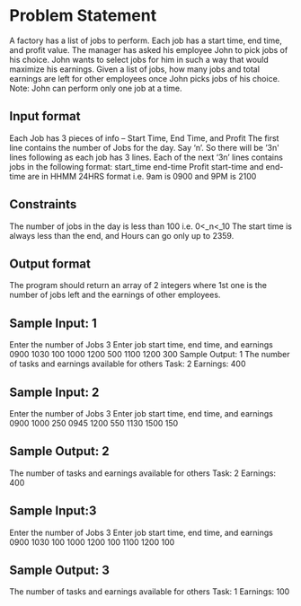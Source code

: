 # Problem Statement

A factory has a list of jobs to perform. Each job has a start time, end time, and profit value. The manager has asked his employee John to pick jobs of his choice. John wants to select jobs for him in such a way that would maximize his earnings.
Given a list of jobs, how many jobs and total earnings are left for other employees once John picks jobs of his choice.
Note: John can perform only one job at a time.

## Input format

Each Job has 3 pieces of info – Start Time, End Time, and Profit
The first line contains the number of Jobs for the day. Say ‘n’. So there will be ’3n' lines following as each job has 3 lines.
Each of the next ‘3n’ lines contains jobs in the following format:
start_time
end-time
Profit
start-time and end-time are in HHMM 24HRS format i.e. 9am is 0900 and 9PM is 2100

## Constraints

The number of jobs in the day is less than 100 i.e. 0<_n<_10
The start time is always less than the end, and Hours can go only up to 2359.

## Output format

The program should return an array of 2 integers where 1st one is the number of jobs left and the earnings of other employees.

## Sample Input: 1

Enter the number of Jobs
3
Enter job start time, end time, and earnings
0900
1030
100
1000
1200
500
1100
1200
300
Sample Output: 1
The number of tasks and earnings available for others
Task: 2
Earnings: 400

## Sample Input: 2

Enter the number of Jobs
3
Enter job start time, end time, and earnings
0900
1000
250
0945
1200
550
1130
1500
150

## Sample Output: 2

The number of tasks and earnings available for others
Task: 2
Earnings: 400

## Sample Input:3

Enter the number of Jobs
3
Enter job start time, end time, and earnings
0900
1030
100
1000
1200
100
1100
1200
100

## Sample Output: 3

The number of tasks and earnings available for others
Task: 1
Earnings: 100
